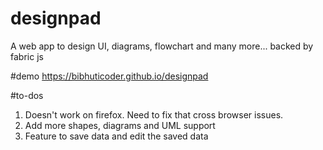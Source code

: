 # designpad
A web app to design UI, diagrams, flowchart and many more... backed by fabric js


#demo
https://bibhuticoder.github.io/designpad

#to-dos
1. Doesn't work on firefox. Need to fix that cross browser issues.
2. Add more shapes, diagrams and UML support
3. Feature to save data and edit the saved data


